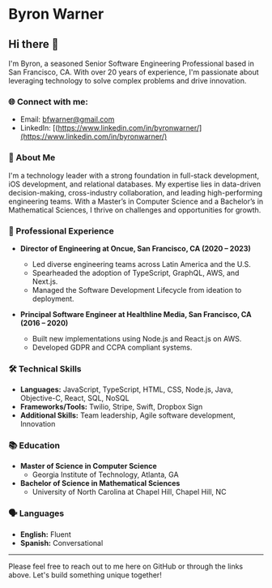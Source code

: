 # Byron Warner

## Hi there 👋

I'm Byron, a seasoned Senior Software Engineering Professional based in San Francisco, CA. With over 20 years of experience, I'm passionate about leveraging technology to solve complex problems and drive innovation.

### 🌐 Connect with me:

- Email: [bfwarner@gmail.com](mailto:bfwarner@gmail.com)
- LinkedIn: [(https://www.linkedin.com/in/byronwarner/](https://www.linkedin.com/in/byronwarner/)

### 📖 About Me

I'm a technology leader with a strong foundation in full-stack development, iOS development, and relational databases. My expertise lies in data-driven decision-making, cross-industry collaboration, and leading high-performing engineering teams. With a Master’s in Computer Science and a Bachelor’s in Mathematical Sciences, I thrive on challenges and opportunities for growth.

### 💼 Professional Experience

- **Director of Engineering at Oncue, San Francisco, CA (2020 – 2023)**
  - Led diverse engineering teams across Latin America and the U.S.
  - Spearheaded the adoption of TypeScript, GraphQL, AWS, and Next.js.
  - Managed the Software Development Lifecycle from ideation to deployment.

- **Principal Software Engineer at Healthline Media, San Francisco, CA (2016 – 2020)**
  - Built new implementations using Node.js and React.js on AWS.
  - Developed GDPR and CCPA compliant systems.

### 🛠 Technical Skills

- **Languages:** JavaScript, TypeScript, HTML, CSS, Node.js, Java, Objective-C, React, SQL, NoSQL
- **Frameworks/Tools:** Twilio, Stripe, Swift, Dropbox Sign
- **Additional Skills:** Team leadership, Agile software development, Innovation

### 📚 Education

- **Master of Science in Computer Science**
  - Georgia Institute of Technology, Atlanta, GA
- **Bachelor of Science in Mathematical Sciences**
  - University of North Carolina at Chapel Hill, Chapel Hill, NC

### 🗣 Languages

- **English:** Fluent
- **Spanish:** Conversational

---

Please feel free to reach out to me here on GitHub or through the links above. Let's build something unique together!
